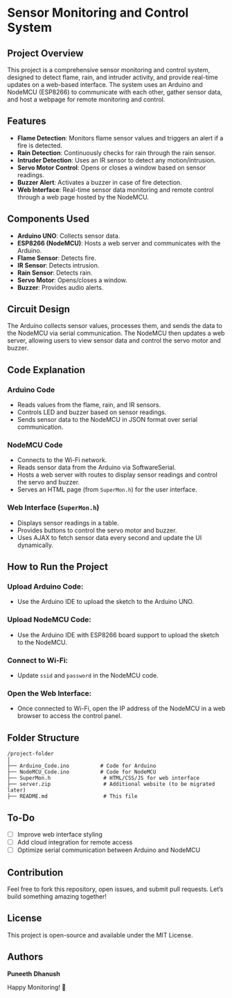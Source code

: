 # Sensor Monitoring and Control System

## Project Overview

This project is a comprehensive sensor monitoring and control system, designed to detect flame, rain, and intruder activity, and provide real-time updates on a web-based interface. The system uses an Arduino and NodeMCU (ESP8266) to communicate with each other, gather sensor data, and host a webpage for remote monitoring and control.

## Features

- **Flame Detection**: Monitors flame sensor values and triggers an alert if a fire is detected.
- **Rain Detection**: Continuously checks for rain through the rain sensor.
- **Intruder Detection**: Uses an IR sensor to detect any motion/intrusion.
- **Servo Motor Control**: Opens or closes a window based on sensor readings.
- **Buzzer Alert**: Activates a buzzer in case of fire detection.
- **Web Interface**: Real-time sensor data monitoring and remote control through a web page hosted by the NodeMCU.

## Components Used

- **Arduino UNO**: Collects sensor data.
- **ESP8266 (NodeMCU)**: Hosts a web server and communicates with the Arduino.
- **Flame Sensor**: Detects fire.
- **IR Sensor**: Detects intrusion.
- **Rain Sensor**: Detects rain.
- **Servo Motor**: Opens/closes a window.
- **Buzzer**: Provides audio alerts.

## Circuit Design

The Arduino collects sensor values, processes them, and sends the data to the NodeMCU via serial communication. The NodeMCU then updates a web server, allowing users to view sensor data and control the servo motor and buzzer.

## Code Explanation

### Arduino Code

- Reads values from the flame, rain, and IR sensors.
- Controls LED and buzzer based on sensor readings.
- Sends sensor data to the NodeMCU in JSON format over serial communication.

### NodeMCU Code

- Connects to the Wi-Fi network.
- Reads sensor data from the Arduino via SoftwareSerial.
- Hosts a web server with routes to display sensor readings and control the servo and buzzer.
- Serves an HTML page (from `SuperMon.h`) for the user interface.

### Web Interface (`SuperMon.h`)

- Displays sensor readings in a table.
- Provides buttons to control the servo motor and buzzer.
- Uses AJAX to fetch sensor data every second and update the UI dynamically.

## How to Run the Project

### Upload Arduino Code:
- Use the Arduino IDE to upload the sketch to the Arduino UNO.

### Upload NodeMCU Code:
- Use the Arduino IDE with ESP8266 board support to upload the sketch to the NodeMCU.

### Connect to Wi-Fi:
- Update `ssid` and `password` in the NodeMCU code.

### Open the Web Interface:
- Once connected to Wi-Fi, open the IP address of the NodeMCU in a web browser to access the control panel.

## Folder Structure

```
/project-folder
│
├── Arduino_Code.ino          # Code for Arduino
├── NodeMCU_Code.ino          # Code for NodeMCU
├── SuperMon.h                 # HTML/CSS/JS for web interface
├── server.zip                 # Additional website (to be migrated later)
├── README.md                  # This file
```

## To-Do

- [ ] Improve web interface styling
- [ ] Add cloud integration for remote access
- [ ] Optimize serial communication between Arduino and NodeMCU

## Contribution

Feel free to fork this repository, open issues, and submit pull requests. Let’s build something amazing together!

## License

This project is open-source and available under the MIT License.

## Authors

**Puneeth**
**Dhanush**

Happy Monitoring! 🚀
